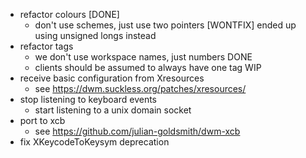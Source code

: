 - refactor colours [DONE]
    - don't use schemes, just use two pointers [WONTFIX] ended up using unsigned longs instead
- refactor tags
    - we don't use workspace names, just numbers DONE
    - clients should be assumed to always have one tag WIP
- receive basic configuration from Xresources
    - see https://dwm.suckless.org/patches/xresources/
- stop listening to keyboard events
    - start listening to a unix domain socket
- port to xcb
    - see https://github.com/julian-goldsmith/dwm-xcb
- fix XKeycodeToKeysym deprecation
